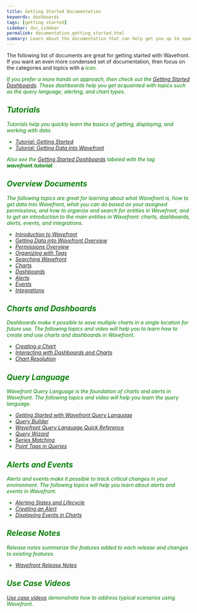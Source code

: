 ```yaml
---
title: Getting Started Documentation
keywords: dashboards
tags: [getting started]
sidebar: doc_sidebar
permalink: documentation_getting_started.html
summary: Learn about the documentation that can help get you up to speed on Wavefront.
---
```

The following list of documents are great for getting started with Wavefront. If you want an even more condensed set of documentation, then focus on the categories and topics with a <i class="fa-check-circle fa" style="color: green;"/> icon.

If you prefer a more hands on approach, then check out the [Getting Started Dashboards](dashboards_getting_started.html). These dashboards help you get acquainted with topics such as the query language, alerting, and chart types.

## Tutorials <i class="fa-check-circle fa" style="color: green;"/>

Tutorials help you quickly learn the basics of getting, displaying, and working with data.

- [Tutorial: Getting Started](tutorial_getting_started.html)
- [Tutorial: Getting Data into Wavefront](tutorial_data_ingestion.html)

Also see the [Getting Started Dashboards](dashboards_getting_started.html) labeled with the tag **wavefront.tutorial**.

## Overview Documents <i class="fa-check-circle fa" style="color: green;"/>

The following topics are great for learning about what Wavefront is, how to get data into Wavefront, what you can do based on your assigned permissions, and how to organize and search for entities in Wavefront, and to get an introduction to the main entities in Wavefront: charts, dashboards, alerts, events, and integrations.

- [Introduction to Wavefront](wavefront_introduction.html) 
- [Getting Data into Wavefront Overview](wavefront_data_ingestion.html)
- [Permissions Overview](permissions_overview.html)
- [Organizing with Tags](tags_overview.html)
- [Searching Wavefront](wavefront_searching.html)
- [Charts](charts.html)
- [Dashboards](dashboards.html)
- [Alerts](alerts.html)
- [Events](events.html)
- [Integrations](integrations.html)

## Charts and Dashboards

Dashboards make it possible to save multiple charts in a single location for future use. The following topics and video will help you to learn how to create and use charts and dashboards in Wavefront.

- [Creating a Chart](charts_creating.html) <i class="fa-check-circle fa" style="color: green;"/>
- [Interacting with Dashboards and Charts](dashboards_interacting.html) <i class="fa-check-circle fa" style="color: green;"/>
- [Chart Resolution](charts_resolution.html)
 
## Query Language

Wavefront Query Language is the foundation of charts and alerts in Wavefront. The following topics and video will help you learn the query language.

- [Getting Started with Wavefront Query Language](query_language_getting_started.html) <i class="fa-check-circle fa" style="color: green;"/>
- [Query Builder](query_language_query_builder.html) <i class="fa-check-circle fa" style="color: green;"/>
- [Wavefront Query Language Quick Reference](query_language_reference.html)
- [Query Wizard](query_language_query_wizard.html)
- [Series Matching](query_language_series_matching.html)
- [Point Tags in Queries](query_language_point_tags.html)
 
## Alerts and Events

Alerts and events make it possible to track critical changes in your environment. The following topics will help you learn about alerts and events in Wavefront.

- [Alerting States and Lifecycle](alerts_states_lifecycle.html) <i class="fa-check-circle fa" style="color: green;"/>
- [Creating an Alert](alerts_managing.html#creating-an-alert.html)
- [Displaying Events in Charts](charts_events_displaying.html)
 
## Release Notes
Release notes summarize the features added to each release and changes to existing features.

- [Wavefront Release Notes](wavefront_release_notes.html)
 
## Use Case Videos

[Use case videos](wavefront_use_cases.html) demonstrate how to address typical scenarios using Wavefront.



